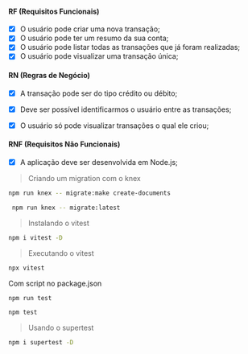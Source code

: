 

#### RF (Requisitos Funcionais)

- [x] O usuário pode criar uma nova transação;
- [x] O usuário pode ter um resumo da sua conta;
- [x] O usuário pode listar todas as transações que já foram realizadas;
- [x] O usuário pode visualizar uma transação única;

#### RN (Regras de Negócio)

- [x] A transação pode ser do tipo crédito ou débito;
- [x] Deve ser possível identificarmos o usuário entre as transações;
- [x] O usuário só pode visualizar transações o qual ele criou;


#### RNF (Requisitos Não Funcionais)

- [x] A aplicação deve ser desenvolvida em Node.js;



> Criando um migration com o knex

```bash	
npm run knex -- migrate:make create-documents
```

```bash	
 npm run knex -- migrate:latest
 ```

 > Instalando o vitest

```bash
npm i vitest -D
```

> Executando o vitest

```bash
npx vitest
```

Com script no package.json
```bash
npm run test
```
```bash
npm test
```

> Usando o supertest

```bash
npm i supertest -D
```
